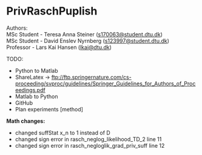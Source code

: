 # PrivRaschPuplish

Authors:<br /> 
MSc Student - Teresa Anna Steiner (s170063@student.dtu.dk)<br /> 
MSc Student - David Enslev Nyrnberg (s123997@student.dtu.dk)<br /> 
Professor - Lars Kai Hansen (lkai@dtu.dk)<br /> 

TODO:
- Python to Matlab
- ShareLatex -> ftp://ftp.springernature.com/cs-proceeding/svproc/guidelines/Springer_Guidelines_for_Authors_of_Proceedings.pdf
- Matlab to Python
- GitHub
- Plan experiments [method]

**Math changes:**
- changed suffStat x_n to 1 instead of D
- changed sign error in rasch_neglog_likelihood_TD_2 line 11
- changed sign error in rasch_negloglik_grad_priv_suff line 12
